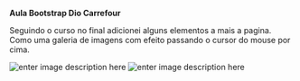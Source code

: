 **Aula Bootstrap Dio Carrefour**

Seguindo o curso no final adicionei alguns elementos a mais a pagina. 
Como uma galeria de imagens com efeito passando o cursor do mouse por cima.

![enter image description here](https://i.imgur.com/cJLvle7.jpeg)
![enter image description here](https://i.imgur.com/GKc6alP.jpeg)
